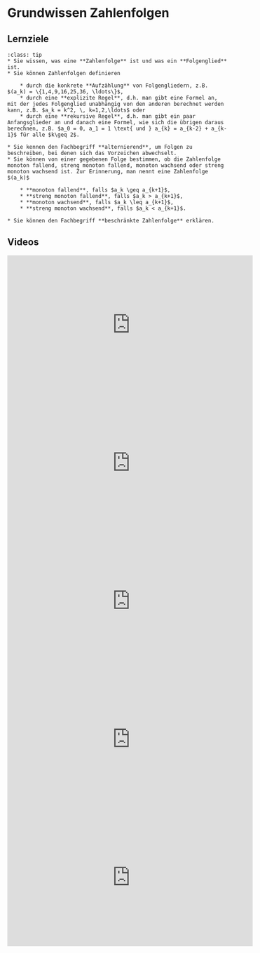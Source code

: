 # Grundwissen Zahlenfolgen

## Lernziele

```{admonition} Lernziele 
:class: tip
* Sie wissen, was eine **Zahlenfolge** ist und was ein **Folgenglied** ist.
* Sie können Zahlenfolgen definieren

    * durch die konkrete **Aufzählung** von Folgengliedern, z.B. $(a_k) = \{1,4,9,16,25,36, \ldots\}$,
    * durch eine **explizite Regel**, d.h. man gibt eine Formel an, mit der jedes Folgenglied unabhängig von den anderen berechnet werden kann, z.B. $a_k = k^2, \, k=1,2,\ldots$ oder
    * durch eine **rekursive Regel**, d.h. man gibt ein paar Anfangsglieder an und danach eine Formel, wie sich die übrigen daraus berechnen, z.B. $a_0 = 0, a_1 = 1 \text{ und } a_{k} = a_{k-2} + a_{k-1}$ für alle $k\geq 2$.

* Sie kennen den Fachbegriff **alternierend**, um Folgen zu beschreiben, bei denen sich das Vorzeichen abwechselt.  
* Sie können von einer gegebenen Folge bestimmen, ob die Zahlenfolge monoton fallend, streng monoton fallend, monoton wachsend oder streng monoton wachsend ist. Zur Erinnerung, man nennt eine Zahlenfolge $(a_k)$

    * **monoton fallend**, falls $a_k \geq a_{k+1}$,
    * **streng monoton fallend**, falls $a_k > a_{k+1}$,
    * **monoton wachsend**, falls $a_k \leq a_{k+1}$,
    * **streng monoton wachsend**, falls $a_k < a_{k+1}$.

* Sie können den Fachbegriff **beschränkte Zahlenfolge** erklären. 

```

## Videos

<iframe width="560" height="315" src="https://www.youtube.com/embed/GfhsHuTwIjA" title="YouTube video player" frameborder="0" allow="accelerometer; autoplay; clipboard-write; encrypted-media; gyroscope; picture-in-picture" allowfullscreen></iframe>



<iframe width="560" height="315" src="https://www.youtube.com/embed/c2hHWi-8wKo" title="YouTube video player" frameborder="0" allow="accelerometer; autoplay; clipboard-write; encrypted-media; gyroscope; picture-in-picture" allowfullscreen></iframe>

<iframe width="560" height="315" src="https://www.youtube.com/embed/t2G7yviicAQ" title="YouTube video player" frameborder="0" allow="accelerometer; autoplay; clipboard-write; encrypted-media; gyroscope; picture-in-picture" allowfullscreen></iframe>

<iframe width="560" height="315" src="https://www.youtube.com/embed/mQLADVxxRU8" title="YouTube video player" frameborder="0" allow="accelerometer; autoplay; clipboard-write; encrypted-media; gyroscope; picture-in-picture" allowfullscreen></iframe>

<iframe width="560" height="315" src="https://www.youtube.com/embed/YoNAdPOMMGQ" title="YouTube video player" frameborder="0" allow="accelerometer; autoplay; clipboard-write; encrypted-media; gyroscope; picture-in-picture" allowfullscreen></iframe>